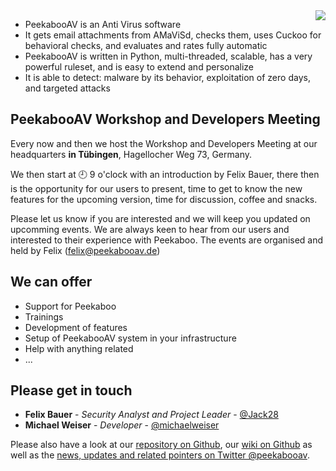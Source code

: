 <img align="right" src="peekaboo200.png">

* PeekabooAV is an Anti Virus software
* It gets email attachments from AMaViSd, checks them, uses Cuckoo for behavioral checks, and evaluates and rates fully automatic
* PeekabooAV is written in Python, multi-threaded, scalable, has a very powerful ruleset, and is easy to extend and personalize
* It is able to detect: malware by its behavior, exploitation of zero days, and targeted attacks


PeekabooAV Workshop and Developers Meeting
------------------------------------------

Every now and then we host the Workshop and Developers Meeting at our headquarters **in Tübingen**, Hagellocher Weg 73, Germany.

We then start at 🕘 9 o'clock with an introduction by Felix Bauer, there then is the opportunity for our users to present,
time to get to know the new features for the upcoming version, time for discussion, coffee and snacks.

Please let us know if you are interested and we will keep you updated on upcomming events. We are always keen to hear from
our users and interested to their experience with Peekaboo. 
The events are organised and held by Felix (felix@peekabooav.de)


We can offer
------------

* Support for Peekaboo
* Trainings
* Development of features
* Setup of PeekabooAV system in your infrastructure
* Help with anything related
* ...


Please get in touch
-------------------

* **Felix Bauer** - *Security Analyst and Project Leader* - [@Jack28](https://github.com/Jack28)
* **Michael Weiser** - *Developer* - [@michaelweiser](https://github.com/michaelweiser)


Please also have a look at our [repository on Github](https://github.com/scVENUS/peekabooAV), our
[wiki on Github](https://github.com/scVENUS/PeekabooAV/wiki) as well as the
[news, updates and related pointers on Twitter @peekabooav](https://twitter.com/peekabooav).

